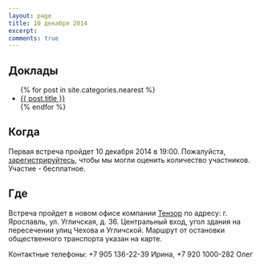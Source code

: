 ```yaml
---
layout: page
title: 10 декабря 2014
excerpt: 
comments: true
---
```


Доклады
-------

<ul class="post-list">
{% for post in site.categories.nearest %} 
  <li><article><a href="{{ site.url }}{{ post.url }}">{{ post.title }}</a></article></li>
{% endfor %}
</ul>

Когда
-----

Первая встреча пройдет 10 декабря 2014 в 19:00. Пожалуйста, [зарегистрируйтесь][register], чтобы мы могли оценить
количество участников. Участие - бесплатное.

Где
---

Встреча пройдет в новом офисе компании [Тензор][tensor] по адресу: г. Ярославль, ул. Угличская, д. 36.
Центральный вход, угол здания на пересечении улиц Чехова и Угличской.
Маршрут от остановки общественного транспорта указан на карте.

Контактные телефоны: +7 905 136-22-39 Ирина, +7 920 1000-282 Олег

<script type="text/javascript" charset="utf-8" src="//api-maps.yandex.ru/services/constructor/1.0/js/?sid=OaSCkjqQ9MoOIwGeLlFWJiM9GD6Ae8KK&height=450"></script>

<!--
<ul class="post-list">
{% for post in site.posts limit:10 %} 
  <li><article><a href="{{ site.url }}{{ post.url }}">{{ post.title }} <span class="entry-date"><time datetime="{{ post.date | date_to_xmlschema }}">{{ post.date | date: "%B %d, %Y" }}</time></span></a></article></li>
{% endfor %}
</ul>
-->

[register]: /register/
[tensor]: http://tensor.ru/